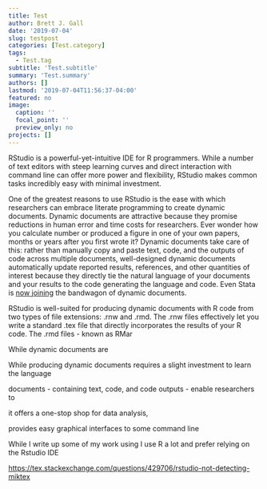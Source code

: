 ```yaml
---
title: Test
author: Brett J. Gall
date: '2019-07-04'
slug: testpost
categories: [Test.category]
tags:
  - Test.tag
subtitle: 'Test.subtitle'
summary: 'Test.summary'
authors: []
lastmod: '2019-07-04T11:56:37-04:00'
featured: no
image:
  caption: ''
  focal_point: ''
  preview_only: no
projects: []
---
```


RStudio is a powerful-yet-intuitive IDE for R programmers. While a number of text editors with steep learning curves and direct interaction with command line can offer more power and flexibility, RStudio makes common tasks incredibly easy with minimal investment.

One of the greatest reasons to use RStudio is the ease with which researchers can embrace literate programming to create dynamic documents. Dynamic documents are attractive because they promise reductions in human error and time costs for researchers. Ever wonder how you calculate number or produced a figure in one of your own papers, months or years after you first wrote it? Dynamic documents take care of this: rather than manually copy and paste text, code, and the outputs of code across multiple documents, well-designed dynamic documents automatically update reported results, references, and other quantities of interest because they directly tie the natural language of your documents and your results to the code generating the language and code. Even Stata is [now joining](https://www.stata.com/features/overview/markdown/) the bandwagon of dynamic documents.

RStudio is well-suited for producing dynamic documents with R code from two types of file extensions: .rnw and .rmd. The .rnw files effectively let you write a standard .tex file that directly incorporates the results of your R code. The .rmd files - known as RMar


While dynamic documents are 


While producing dynamic documents requires a slight investment to learn the language 

documents - containing text, code, and code outputs - enable researchers to 

it offers a one-stop shop for data analysis, 

provides easy graphical interfaces to some command line 

While I write up some of my work using 
I use R a lot and prefer relying on the Rstudio IDE  


https://tex.stackexchange.com/questions/429706/rstudio-not-detecting-miktex
